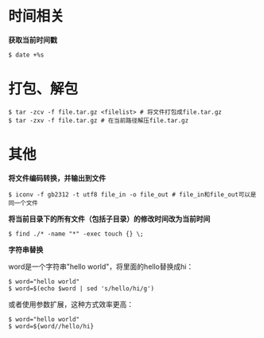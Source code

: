 # 时间相关

**获取当前时间戳**

```
$ date +%s
```

# 打包、解包

```
$ tar -zcv -f file.tar.gz <filelist> # 将文件打包成file.tar.gz
$ tar -zxv -f file.tar.gz # 在当前路径解压file.tar.gz
```

# 其他

**将文件编码转换，并输出到文件**

```shell
$ iconv -f gb2312 -t utf8 file_in -o file_out # file_in和file_out可以是同一个文件
```

**将当前目录下的所有文件（包括子目录）的修改时间改为当前时间**

```
$ find ./* -name "*" -exec touch {} \;
```

**字符串替换**

word是一个字符串"hello world"，将里面的hello替换成hi：

```
$ word="hello world"
$ word=$(echo $word | sed 's/hello/hi/g')
```

或者使用参数扩展，这种方式效率更高：

```
$ word="hello world"
$ word=${word//hello/hi}
```

